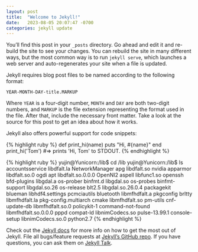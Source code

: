```yaml
---
layout: post
title:  "Welcome to Jekyll!"
date:   2023-08-05 20:07:47 -0700
categories: jekyll update
---
```

You’ll find this post in your `_posts` directory. Go ahead and edit it and re-build the site to see your changes. You can rebuild the site in many different ways, but the most common way is to run `jekyll serve`, which launches a web server and auto-regenerates your site when a file is updated.

Jekyll requires blog post files to be named according to the following format:

`YEAR-MONTH-DAY-title.MARKUP`

Where `YEAR` is a four-digit number, `MONTH` and `DAY` are both two-digit numbers, and `MARKUP` is the file extension representing the format used in the file. After that, include the necessary front matter. Take a look at the source for this post to get an idea about how it works.

Jekyll also offers powerful support for code snippets:

{% highlight ruby %}
def print_hi(name)
  puts "Hi, #{name}"
end
print_hi('Tom')
#=> prints 'Hi, Tom' to STDOUT.
{% endhighlight %}


{% highlight ruby %}
yujin@Yunicorn:/lib$ cd /lib
yujin@Yunicorn:/lib$ ls
accountsservice                       libdfalt.la                    NetworkManager
apg                                   libdfalt.so                    nvidia
apparmor                              libdfalt.so.0                  ogdi
apt                                   libdfalt.so.0.0.0              OpenNI2
aspell                                libfunc1.so                    openssh
bfd-plugins                           libgdal.a                      os-prober
binfmt.d                              libgdal.so                     os-probes
binfmt-support                        libgdal.so.26                  os-release
blt2.5                                libgdal.so.26.0.4              packagekit
blueman                               libhdf4.settings               pcmciautils
bluetooth                             libmfhdfalt.a                  pkgconfig
brltty                                libmfhdfalt.la                 pkg-config.multiarch
cmake                                 libmfhdfalt.so                 pm-utils
cnf-update-db                         libmfhdfalt.so.0               policykit-1
command-not-found                     libmfhdfalt.so.0.0.0           pppd
compat-ld                             libnimCodecs.so                pulse-13.99.1
console-setup                         libnimCodecs.so.0              python2.7
{% endhighlight %}


Check out the [Jekyll docs][jekyll-docs] for more info on how to get the most out of Jekyll. File all bugs/feature requests at [Jekyll’s GitHub repo][jekyll-gh]. If you have questions, you can ask them on [Jekyll Talk][jekyll-talk].

[jekyll-docs]: https://jekyllrb.com/docs/home
[jekyll-gh]:   https://github.com/jekyll/jekyll
[jekyll-talk]: https://talk.jekyllrb.com/
